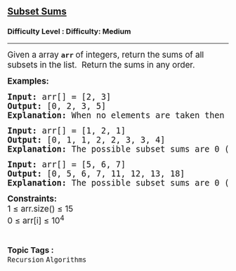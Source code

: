<h2><a href="https://www.geeksforgeeks.org/problems/subset-sums2234/1?utm_source=geeksforgeeks&utm_medium=ml_article_practice_tab&utm_campaign=article_practice_tab">Subset Sums</a></h2><h3>Difficulty Level : Difficulty: Medium</h3><hr><div class="problems_problem_content__Xm_eO"><div class="entry-content">
<p><span style="font-size: 14pt;">Given a array <strong><code>arr</code> </strong>of integers, return the sums of all subsets in the list.&nbsp; Return the sums in any order.</span></p>
<p><span style="font-size: 14pt;"><strong>Examples:<br></strong></span></p>
<pre><span style="font-size: 14pt;"><strong>Input: </strong>arr[] = [2, 3]
<strong>Output: </strong>[0, 2, 3, 5]
<strong>Explanation: </strong>When no elements are taken then Sum = 0. When only 2 is taken then Sum = 2. When only 3 is taken then Sum = 3. When elements 2 and 3 are taken then Sum = 2+3 = 5.</span></pre>
<pre><span style="font-size: 14pt;"><strong>Input: </strong>arr[] = [1, 2, 1]
<strong>Output: </strong>[0, 1, 1, 2, 2, 3, 3, 4]<br><strong>Explanation: </strong>The possible subset sums are 0 (no elements), 1 (either of the 1's), 2 (the element 2), and their combinations.</span></pre>
<pre><span style="font-size: 14pt;"><strong>Input: </strong>arr[] = [5, 6, 7]
<strong>Output: </strong>[0, 5, 6, 7, 11, 12, 13, 18]
<strong>Explanation: </strong>The possible subset sums are 0 (no elements), 5, 6, 7, and their combinations.</span></pre>
<p><span style="font-size: 14pt;"><strong>Constraints:</strong><br>1 ≤ arr.size() ≤ 15<br>0 ≤ arr[i] ≤ 10<sup>4</sup></span></p>
</div></div><br><p><span style=font-size:18px><strong>Topic Tags : </strong><br><code>Recursion</code>&nbsp;<code>Algorithms</code>&nbsp;